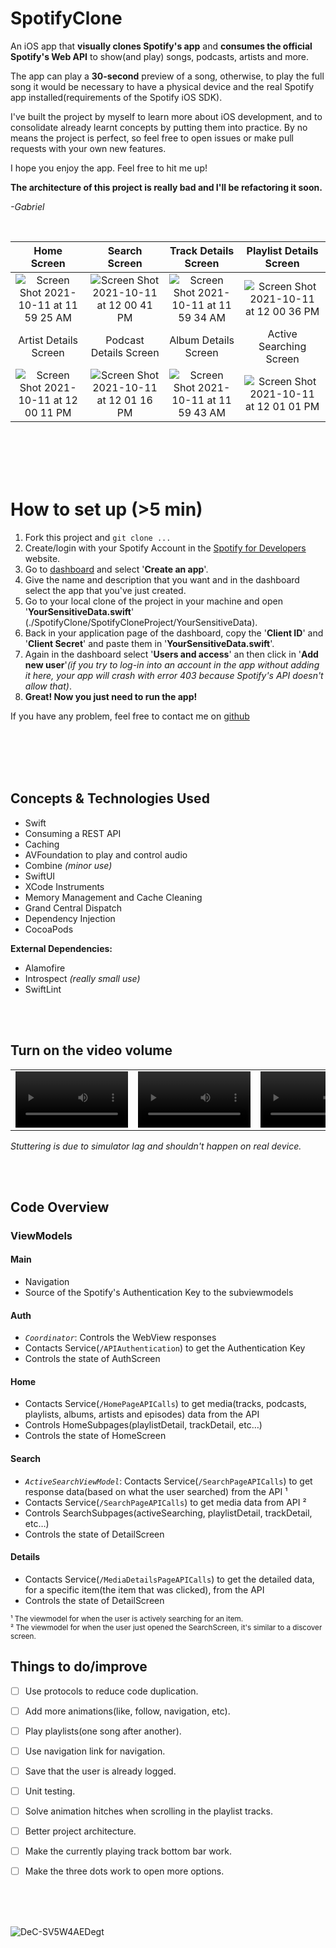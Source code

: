 # SpotifyClone

An iOS app that **visually clones Spotify's app** and **consumes the official Spotify's Web API** to show(and play) songs, podcasts, artists and more.

The app can play a **30-second** preview of a song, otherwise, to play the full song it would be necessary to have a physical device and the real Spotify app installed(requirements of the Spotify iOS SDK).

I've built the project by myself to learn more about iOS development, and to consolidate already learnt concepts by putting them into practice. By no means the project is perfect, so feel free to open issues or make pull requests with your own new features.

I hope you enjoy the app. Feel free to hit me up! <br>

**The architecture of this project is really bad and I'll be refactoring it soon.**

*-Gabriel*

<br>

| Home Screen | Search Screen | Track Details Screen | Playlist Details Screen |
|:---------------:|:---------------:|:---------------:|:---------------:|
| ![Screen Shot 2021-10-11 at 11 59 25 AM](https://user-images.githubusercontent.com/62707916/136813393-a3dcc218-d800-4556-aa58-11b0019fd89b.png) | ![Screen Shot 2021-10-11 at 12 00 41 PM](https://user-images.githubusercontent.com/62707916/136813456-e010e92f-2465-4f59-94a3-ecbe4bab71cf.png) | ![Screen Shot 2021-10-11 at 11 59 34 AM](https://user-images.githubusercontent.com/62707916/136813590-cbb9dd10-3798-45ac-990c-8f6ace31b36e.png) | ![Screen Shot 2021-10-11 at 12 00 36 PM](https://user-images.githubusercontent.com/62707916/136813659-5b816b8b-bcdb-4320-a166-6b203cb8ff0b.png) 
| Artist Details Screen | Podcast Details Screen | Album Details Screen | Active Searching Screen |  
![Screen Shot 2021-10-11 at 12 00 11 PM](https://user-images.githubusercontent.com/62707916/136813737-86d94816-901d-435f-9811-a3febb308024.png) | ![Screen Shot 2021-10-11 at 12 01 16 PM](https://user-images.githubusercontent.com/62707916/136813754-be65c94e-8c5e-4f47-b868-9bc861e8508e.png) | ![Screen Shot 2021-10-11 at 11 59 43 AM](https://user-images.githubusercontent.com/62707916/136813855-1a6a621d-96b9-45c3-b046-bc55c2eea414.png) | ![Screen Shot 2021-10-11 at 12 01 01 PM](https://user-images.githubusercontent.com/62707916/136819824-dfe87231-459f-42e3-a356-133b8503d6d2.png)

<br> <br>
<br> <br>

# How to set up (>5 min)

1. Fork this project and `git clone ...`
2. Create/login with your Spotify Account in the [Spotify for Developers](https://developer.spotify.com) website.
3. Go to [dashboard](https://developer.spotify.com/dashboard/applications) and select '**Create an app**'.
4. Give the name and description that you want and in the dashboard select the app that you've just created.
5. Go to your local clone of the project in your machine and open '**YourSensitiveData.swift**' (./SpotifyClone/SpotifyCloneProject/YourSensitiveData).
6. Back in your application page of the dashboard, copy the '**Client ID**' and '**Client Secret**' and paste them in '**YourSensitiveData.swift**'.
7. Again in the dashboard select '**Users and access**' an then click in '**Add new user**'*(if you try to log-in into an account in the app without adding it here, your app will crash with error 403 because Spotify's API doesn't allow that)*. 
8. **Great! Now you just need to run the app!**

If you have any problem, feel free to contact me on [github](https://github.com/gabrieldenoni)

<br> <br>
<br> <br>

## Concepts & Technologies Used
 - Swift
 - Consuming a REST API
 - Caching
 - AVFoundation to play and control audio
 - Combine *(minor use)*
 - SwiftUI
 - XCode Instruments
 - Memory Management and Cache Cleaning
 - Grand Central Dispatch
 - Dependency Injection
 - CocoaPods

 **External Dependencies:**
 - Alamofire
 - Introspect *(really small use)*
 - SwiftLint


<br> <br>


## Turn on the video volume
| | | | |
| :-: | :-: | :-: | :- |
<video src='https://user-images.githubusercontent.com/62707916/138572032-636c1182-92f0-408d-9ed9-bf143e556fd5.mov' width=180/> | <video src='https://user-images.githubusercontent.com/62707916/136820651-4d632ea2-e952-4b4f-afde-cbd3becf3b1a.mov' width=180/> | <video src='https://user-images.githubusercontent.com/62707916/136820663-5bf7d61d-57ac-4fe7-9b47-2aca33516611.mov' width=180/> | <video src='https://user-images.githubusercontent.com/62707916/136820671-a5aece22-3a97-4cdd-9a4f-6b4ef77311ff.mov' width=180/>

*Stuttering is due to simulator lag and shouldn't happen on real device.*

<br> <br>

## Code Overview

### ViewModels

#### Main
- Navigation
- Source of the Spotify's Authentication Key to the subviewmodels

#### Auth
- *`Coordinator`*: Controls the WebView responses
- Contacts Service(`/APIAuthentication`) to get the Authentication Key
- Controls the state of AuthScreen

#### Home
- Contacts Service(`/HomePageAPICalls`) to get media(tracks, podcasts, playlists, albums, artists and episodes) data from the API
- Controls HomeSubpages(playlistDetail, trackDetail, etc…)
- Controls the state of HomeScreen

#### Search
- *`ActiveSearchViewModel`*: Contacts Service(`/SearchPageAPICalls`) to get response data(based on what the user searched) from the API ¹ 
- Contacts Service(`/SearchPageAPICalls`) to get media data from API ²
- Controls SearchSubpages(activeSearching, playlistDetail, trackDetail, etc…)
- Controls the state of DetailScreen

#### Details
- Contacts Service(`/MediaDetailsPageAPICalls`) to get the detailed data, for a specific item(the item that was clicked), from the API
- Controls the state of DetailScreen


<sup> ¹ The viewmodel for when the user is actively searching for an item. <br>
² The viewmodel for when the user just opened the SearchScreen, it's similar to a discover screen.


## Things to do/improve
  
- [ ] Use protocols to reduce code duplication.
- [ ] Add more animations(like, follow, navigation, etc).
- [ ] Play playlists(one song after another).
- [ ] Use navigation link for navigation.
- [ ] Save that the user is already logged.
- [ ] Unit testing.
- [ ] Solve animation hitches when scrolling in the playlist tracks.
- [ ] Better project architecture.
- [ ] Make the currently playing track bottom bar work.
- [ ] Make the three dots work to open more options.


<br> <br> <br>
  
![DeC-SV5W4AEDegt](https://user-images.githubusercontent.com/62707916/136847961-b1d23d4c-2f2a-4a1c-b34b-e726997204af.png)

